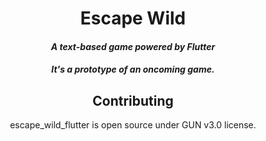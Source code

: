 <div align="center">

# Escape Wild

#### *A text-based game powered by Flutter*

#### *It's a prototype of an oncoming game.*

## Contributing

escape_wild_flutter is open source under GUN v3.0 license.

</div>

